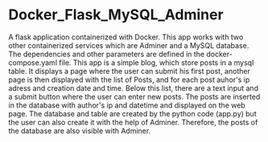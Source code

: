 # Docker_Flask_MySQL_Adminer
A flask application containerized with Docker. This app works with two other containerized services which are Adminer and a MySQL database.
The dependencies and other parameters are defined in the docker-compose.yaml file.
This app is a simple blog, which store posts in a mysql table. 
It displays a page where the user can submit his first post, another page is then displayed with the list of Posts, and for each post auhor's ip adress and creation date and time.
Below this list, there are a text input and a submit button where the user can enter new posts. The posts are inserted in the database with author's ip and datetime and displayed on the web page.
The database and table are created by the python code (app.py) but the user can also create it with the help of Adminer. 
Therefore, the posts of the database are also visible with Adminer.
